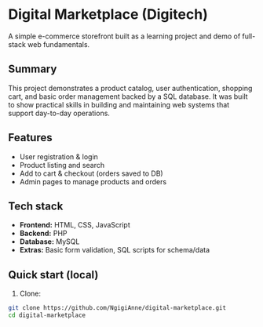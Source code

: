 # Digital Marketplace (Digitech)

A simple e-commerce storefront built as a learning project and demo of full-stack web fundamentals.

## Summary
This project demonstrates a product catalog, user authentication, shopping cart, and basic order management backed by a SQL database. It was built to show practical skills in building and maintaining web systems that support day-to-day operations.

## Features
- User registration & login  
- Product listing and search  
- Add to cart & checkout (orders saved to DB)  
- Admin pages to manage products and orders

## Tech stack
- **Frontend:** HTML, CSS, JavaScript  
- **Backend:** PHP  
- **Database:** MySQL  
- **Extras:** Basic form validation, SQL scripts for schema/data

## Quick start (local)
1. Clone:  
```bash
git clone https://github.com/NgigiAnne/digital-marketplace.git
cd digital-marketplace

